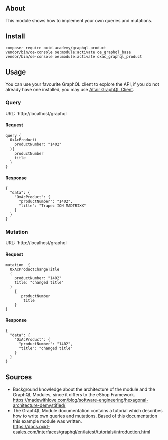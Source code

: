 ## About
This module shows how to implement your own queries and mutations.

## Install
```shell
composer require oxid-academy/graphql-product
vendor/bin/oe-console oe:module:activate oe_graphql_base
vendor/bin/oe-console oe:module:activate oxac_graphql_product
```

## Usage

You can use your favourite GraphQL client to explore the API, if you do not already have one installed, you may use
[Altair GraphQL Client](https://altair.sirmuel.design/).

### Query 
URL: `http://localhost/graphql
#### Request
```
query {
  OxAcProduct(
    productNumber: "1402"
  ){
    productNumber
    title
  }
}
```
#### Response
```
{
  "data": {
    "OxAcProduct": {
      "productNumber": "1402",
      "title": "Trapez ION MADTRIXX"
    }
  }
}
```  

### Mutation
URL: `http://localhost/graphql
#### Request
```
mutation  {
  OxAcProductChangeTitle
  ( 
    productNumber: "1402"
    title: "changed title"
  )
    {
       productNumber
        title
    }
}
```
#### Response
```
{
  "data": {
    "OxAcProduct": {
      "productNumber": "1402",
      "title": "changed title"
    }
  }
}
```

## Sources

- Background knowledge about the architecture of the module and the GraphQL Modules, since it differs to the eShop
  Framework.  
  https://madewithlove.com/blog/software-engineering/hexagonal-architecture-demystified/
- The GraphQL Module documentation contains a tutorial which describes how to write own queries and mutations. Based of
  this documentation this example module was written.  
  https://docs.oxid-esales.com/interfaces/graphql/en/latest/tutorials/introduction.html
